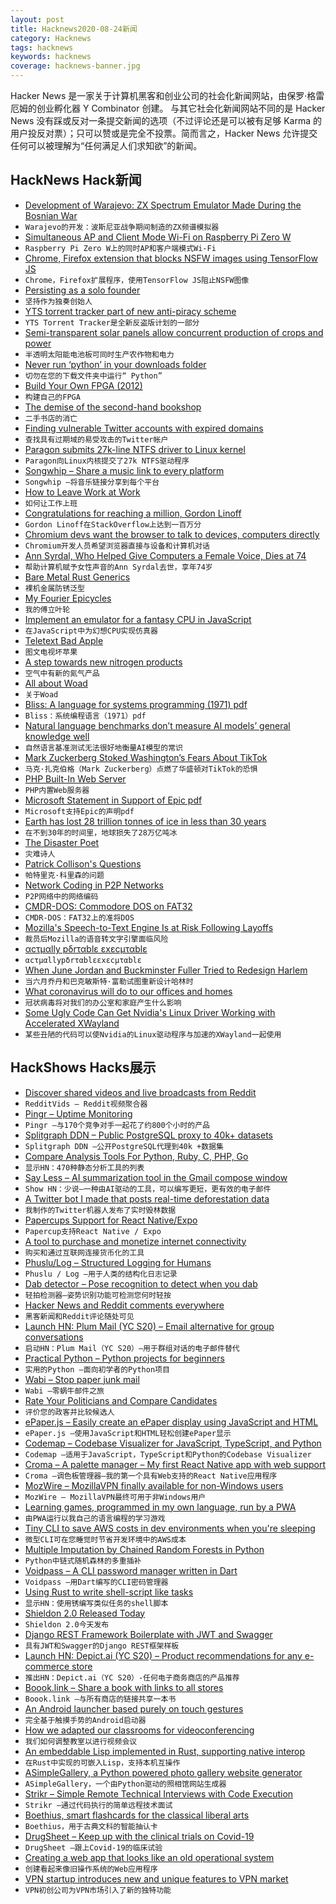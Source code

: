 ```yaml
---
layout: post
title: Hacknews2020-08-24新闻
category: Hacknews
tags: hacknews
keywords: hacknews
coverage: hacknews-banner.jpg
---
```


Hacker News 是一家关于计算机黑客和创业公司的社会化新闻网站，由保罗·格雷厄姆的创业孵化器 Y Combinator 创建。
与其它社会化新闻网站不同的是 Hacker News 没有踩或反对一条提交新闻的选项（不过评论还是可以被有足够 Karma 的用户投反对票）；只可以赞或是完全不投票。简而言之，Hacker News 允许提交任何可以被理解为“任何满足人们求知欲”的新闻。

## HackNews Hack新闻


- [Development of Warajevo: ZX Spectrum Emulator Made During the Bosnian War](https://worldofspectrum.net/features/warajevo/Story.html)
- `Warajevo的开发：波斯尼亚战争期间制造的ZX频谱模拟器`
- [Simultaneous AP and Client Mode Wi-Fi on Raspberry Pi Zero W](https://github.com/lukicdarkoo/rpi-wifi)
- `Raspberry Pi Zero W上的同时AP和客户端模式Wi-Fi`
- [Chrome, Firefox extension that blocks NSFW images using TensorFlow JS](https://github.com/nsfw-filter/nsfw-filter)
- `Chrome，Firefox扩展程序，使用TensorFlow JS阻止NSFW图像`
- [Persisting as a solo founder](https://vishnu.tech/posts/persistence/)
- `坚持作为独奏创始人`
- [YTS torrent tracker part of new anti-piracy scheme](https://torrentfreak.com/yts-torrent-giant-is-part-of-a-bizarre-brand-new-anti-piracy-scheme-200823/)
- `YTS Torrent Tracker是全新反盗版计划的一部分`
- [Semi-transparent solar panels allow concurrent production of crops and power](https://onlinelibrary.wiley.com/doi/full/10.1002/aenm.202001189)
- `半透明太阳能电池板可同时生产农作物和电力`
- [Never run ‘python’ in your downloads folder](https://glyph.twistedmatrix.com/2020/08/never-run-python-in-your-downloads-folder.html)
- `切勿在您的下载文件夹中运行“ Python”`
- [Build Your Own FPGA (2012)](http://blog.notdot.net/2012/10/Build-your-own-FPGA)
- `构建自己的FPGA`
- [The demise of the second-hand bookshop](https://thecritic.co.uk/the-demise-of-the-second-hand-bookshop/)
- `二手书店的消亡`
- [Finding vulnerable Twitter accounts with expired domains](https://zainamro.com/hacks/finding-vulnerable-twitter-accounts)
- `查找具有过期域的易受攻击的Twitter帐户`
- [Paragon submits 27k-line NTFS driver to Linux kernel](https://www.theregister.com/2020/08/18/paragon_tries_to_contribute_ntfs/)
- `Paragon向Linux内核提交了27k NTFS驱动程序`
- [Songwhip – Share a music link to every platform](https://songwhip.com)
- `Songwhip –将音乐链接分享到每个平台`
- [How to Leave Work at Work](https://hbr.org/2020/02/how-to-leave-work-at-work)
- `如何让工作上班`
- [Congratulations for reaching a million, Gordon Linoff](https://meta.stackoverflow.com/questions/400506/congratulations-for-reaching-a-million-gordon-linoff)
- `Gordon Linoff在StackOverflow上达到一百万分`
- [Chromium devs want the browser to talk to devices, computers directly](https://www.theregister.com/2020/08/22/chromium_devs_raw_sockets/)
- `Chromium开发人员希望浏览器直接与设备和计算机对话`
- [Ann Syrdal, Who Helped Give Computers a Female Voice, Dies at 74](https://www.nytimes.com/2020/08/20/technology/ann-syrdal-who-helped-give-computers-a-female-voice-dies-at-74.html)
- `帮助计算机赋予女性声音的Ann Syrdal去世，享年74岁`
- [Bare Metal Rust Generics](https://www.ecorax.net/as-above-so-below-1/)
- `裸机金属防锈泛型`
- [My Fourier Epicycles](https://www.myfourierepicycles.com/)
- `我的傅立叶轮`
- [Implement an emulator for a fantasy CPU in JavaScript](https://dev.to/codeguppy/implement-an-emulator-for-a-fantasy-cpu-in-javascript-3617)
- `在JavaScript中为幻想CPU实现仿真器`
- [Teletext Bad Apple](https://bitshifters.github.io/posts/prods/bs-badapple.html)
- `图文电视坏苹果`
- [A step towards new nitrogen products](https://news.yale.edu/2020/08/12/new-nitrogen-products-are-air)
- `空气中有新的氮气产品`
- [All about Woad](http://www.woad.org.uk)
- `关于Woad`
- [Bliss: A language for systems programming (1971) pdf](https://www2.cs.arizona.edu/classes/cs520/spring06/bliss.pdf)
- `Bliss：系统编程语言（1971）pdf`
- [Natural language benchmarks don’t measure AI models’ general knowledge well](https://venturebeat.com/2020/08/12/natural-language-benchmarks-dont-measure-ai-models-general-knowledge-well-research-shows/)
- `自然语言基准测试无法很好地衡量AI模型的常识`
- [Mark Zuckerberg Stoked Washington’s Fears About TikTok](https://www.wsj.com/articles/facebook-ceo-mark-zuckerberg-stoked-washingtons-fears-about-tiktok-11598223133)
- `马克·扎克伯格（Mark Zuckerberg）点燃了华盛顿对TikTok的恐惧`
- [PHP Built-In Web Server](https://www.php.net/manual/en/features.commandline.webserver.php)
- `PHP内置Web服务器`
- [Microsoft Statement in Support of Epic pdf](https://cdn.vox-cdn.com/uploads/chorus_asset/file/21810025/statement_support_microsoft.pdf)
- `Microsoft支持Epic的声明pdf`
- [Earth has lost 28 trillion tonnes of ice in less than 30 years](https://www.theguardian.com/environment/2020/aug/23/earth-lost-28-trillion-tonnes-ice-30-years-global-warming)
- `在不到30年的时间里，地球损失了28万亿吨冰`
- [The Disaster Poet](https://www.laphamsquarterly.org/roundtable/disaster-poet)
- `灾难诗人`
- [Patrick Collison's Questions](https://patrickcollison.com/questions)
- `帕特里克·科里森的问题`
- [Network Coding in P2P Networks](https://adlrocha.substack.com/p/adlrocha-network-coding-in-p2p-networks)
- `P2P网络中的网络编码`
- [CMDR-DOS: Commodore DOS on FAT32](https://www.pagetable.com/?p=1421)
- `CMDR-DOS：FAT32上的准将DOS`
- [Mozilla's Speech-to-Text Engine Is at Risk Following Layoffs](https://www.phoronix.com/scan.php?page=news_item&px=DeepSpeech-At-Risk)
- `裁员后Mozilla的语音转文字引擎面临风险`
- [αcτµαlly pδrταblε εxεcµταblε](https://justine.storage.googleapis.com/ape.html)
- `αcτµαllypδrταblεεxεcµταblε`
- [When June Jordan and Buckminster Fuller Tried to Redesign Harlem](https://www.newyorker.com/culture/culture-desk/when-june-jordan-and-buckminster-fuller-tried-to-redesign-harlem)
- `当六月乔丹和巴克敏斯特·富勒试图重新设计哈林时`
- [What coronavirus will do to our offices and homes](https://www.bbc.co.uk/news/resources/idt-dc2d6e2d-3ab4-42de-8d03-bb7eda5fff8e)
- `冠状病毒将对我们的办公室和家庭产生什么影响`
- [Some Ugly Code Can Get Nvidia's Linux Driver Working with Accelerated XWayland](https://www.phoronix.com/scan.php?page=news_item&px=GLX-Delay-Accel-NV-XWayland)
- `某些丑陋的代码可以使Nvidia的Linux驱动程序与加速的XWayland一起使用`


## HackShows Hacks展示

- [ Discover shared videos and live broadcasts from Reddit](https://redditvids.com/)
- `RedditVids – Reddit视频聚合器`
- [ Pingr – Uptime Monitoring](https://pingr.io)
- `Pingr –与170个竞争对手一起花了约800个小时的产品`
- [ Splitgraph DDN – Public PostgreSQL proxy to 40k+ datasets](https://www.splitgraph.com#)
- `Splitgraph DDN –公开PostgreSQL代理到40k +数据集`
- [ Compare Analysis Tools For Python, Ruby, C, PHP, Go](https://analysis-tools.dev)
- `显示HN：470种静态分析工具的列表`
- [ Say Less – AI summarization tool in the Gmail compose window](https://sayless.email/)
- `Show HN：少说–一种由AI驱动的工具，可以编写更短，更有效的电子邮件`
- [ A Twitter bot I made that posts real-time deforestation data](https://twitter.com/ForestsWar)
- `我制作的Twitter机器人发布了实时毁林数据`
- [ Papercups Support for React Native/Expo](https://github.com/papercups-io/chat-widget-native)
- `Papercup支持React Native / Expo`
- [ A tool to purchase and monetize internet connectivity](https://www.trekknet.com/)
- `购买和通过互联网连接货币化的工具`
- [ Phuslu/Log – Structured Logging for Humans](https://github.com/phuslu/log)
- `Phuslu / Log –用于人类的结构化日志记录`
- [ Dab detector – Pose recognition to detect when you dab](https://caballerocoll.com/experiments/dab-detector/)
- `轻拍检测器–姿势识别功能可检测您何时轻按`
- [ Hacker News and Reddit comments everywhere](https://epiverse.co/)
- `黑客新闻和Reddit评论随处可见`
- [Launch HN: Plum Mail (YC S20) – Email alternative for group conversations](item?id=24237818)
- `启动HN：Plum Mail（YC S20）–用于群组对话的电子邮件替代`
- [ Practical Python – Python projects for beginners](https://www.codewithrepl.it/python-projects-for-beginners.html)
- `实用的Python –面向初学者的Python项目`
- [ Wabi – Stop paper junk mail](https://meetwabi.com)
- `Wabi –零蜗牛邮件之旅`
- [ Rate Your Politicians and Compare Candidates](https://www.politicianreport.org)
- `评价您的政客并比较候选人`
- [ ePaper.js – Easily create an ePaper display using JavaScript and HTML](https://github.com/samsonmking/epaper.js)
- `ePaper.js –使用JavaScript和HTML轻松创建ePaper显示`
- [ Codemap – Codebase Visualizer for JavaScript, TypeScript, and Python](https://codemap.app)
- `Codemap –适用于JavaScript，TypeScript和Python的Codebase Visualizer`
- [ Croma – A palette manager – My first React Native app with web support](https://croma.app)
- `Croma –调色板管理器–我的第一个具有Web支持的React Native应用程序`
- [ MozWire – MozillaVPN finally available for non-Windows users](https://github.com/NilsIrl/MozWire/)
- `MozWire – MozillaVPN最终可用于非Windows用户`
- [ Learning games, programmed in my own language, run by a PWA](https://easygames.online/)
- `由PWA运行以我自己的语言编程的学习游戏`
- [ Tiny CLI to save AWS costs in dev environments when you're sleeping](https://www.npmjs.com/package/aws-cost-saver)
- `微型CLI可在您睡觉时节省开发环境中的AWS成本`
- [ Multiple Imputation by Chained Random Forests in Python](https://github.com/AnotherSamWilson/miceForest)
- `Python中链式随机森林的多重插补`
- [ Voidpass – A CLI password manager written in Dart](https://github.com/f-prime/voidpass)
- `Voidpass –用Dart编写的CLI密码管理器`
- [ Using Rust to write shell-script like tasks](https://github.com/rust-shell-script/rust_cmd_lib)
- `显示HN：使用锈编写类似任务的shell脚本`
- [ Shieldon 2.0 Released Today](https://github.com/terrylinooo/shieldon/tree/2.x)
- `Shieldon 2.0今天发布`
- [ Django REST Framework Boilerplate with JWT and Swagger](https://github.com/bnisevic/drf_boilerplate_v2)
- `具有JWT和Swagger的Django REST框架样板`
- [Launch HN: Depict.ai (YC S20) – Product recommendations for any e-commerce store](item?id=24252408)
- `推出HN：Depict.ai（YC S20）-任何电子商务商店的产品推荐`
- [ Boook.link – Share a book with links to all stores](https://boook.link)
- `Boook.link –与所有商店的链接共享一本书`
- [ An Android launcher based purely on touch gestures](https://github.com/julKali/gesture-launcher)
- `完全基于触摸手势的Android启动器`
- [ How we adapted our classrooms for videoconferencing](https://medium.com/@mlyle_74064/inexpensive-telepresence-for-remote-students-in-hybrid-learning-d77984f2fe9f)
- `我们如何调整教室以进行视频会议`
- [ An embeddable Lisp implemented in Rust, supporting native interop](https://github.com/brundonsmith/rust_lisp)
- `在Rust中实现的可嵌入Lisp，支持本机互操作`
- [ ASimpleGallery, a Python powered photo gallery website generator](https://github.com/sharedphysics/ASimpleGallery)
- `ASimpleGallery，一个由Python驱动的照相馆网站生成器`
- [ Strikr – Simple Remote Technical Interviews with Code Execution](https://strikr.co)
- `Strikr –通过代码执行的简单远程技术面试`
- [ Boethius, smart flashcards for the classical liberal arts](https://www.boethi.us/)
- `Boethius，用于古典文科的智能抽认卡`
- [ DrugSheet – Keep up with the clinical trials on Covid-19](https://drugsheet.com/)
- `DrugSheet –跟上Covid-19的临床试验`
- [ Creating a web app that looks like an old operational system](https://github.com/victorqribeiro/FOStutorial)
- `创建看起来像旧操作系统的Web应用程序`
- [ VPN startup introduces new and unique features to VPN market](item?id=24256813)
- `VPN初创公司为VPN市场引入了新的独特功能`

